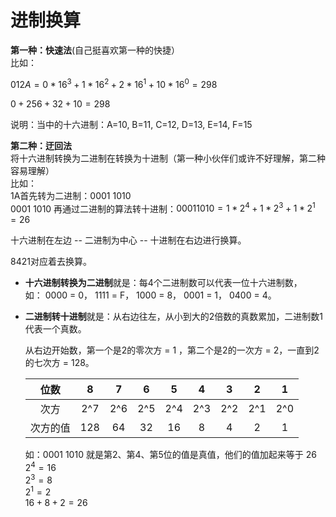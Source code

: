 # 进制换算

**第一种：快速法**(自己挺喜欢第一种的快捷）  
比如：  

$012A= 0 * 16^3 + 1 * 16^2 + 2 * 16^1 + 10 * 16^0 = 298$

$0 + 256 + 32 + 10 = 298$

说明：当中的十六进制：A=10, B=11, C=12, D=13, E=14, F=15

**第二种：迂回法**  
将十六进制转换为二进制在转换为十进制（第一种小伙伴们或许不好理解，第二种容易理解）  
比如：  
1A首先转为二进制：0001 1010  
0001 1010 再通过二进制的算法转十进制：$0001 1010 = 1 * 2^4 + 1 * 2^3 + 1 * 2^1 = 26$  


十六进制在左边 -- 二进制为中心 -- 十进制在右边进行换算。  

8421对应着去换算。  

- **十六进制转换为二进制**就是：每4个二进制数可以代表一位十六进制数，  
    如：
    0000 = 0，
    1111 = F，
    1000 = 8，
    0001 = 1，
    0400 = 4。

- **二进制转十进制**就是：从右边往左，从小到大的2倍数的真数累加，二进制数1代表一个真数。
    
    从右边开始数，第一个是2的零次方 = 1 ，第二个是2的一次方 = 2，一直到2的七次方 = 128。
    
    |  位数  |   8   |   7   |   6   |   5   |   4   |   3   |   2   |   1   |
    |  :-:  |  :-:  |  :-:  |  :-:  |  :-:  |  :-:  |  :-:  |  :-:  |  :-:  |
    |  次方  |  2^7  |  2^6  |  2^5  |  2^4  |  2^3  |  2^2  |  2^1  |  2^0  |
    | 次方的值 |  128  |   64  |   32  |   16  |   8   |   4   |   2   |   1   |
    
    如：0001 1010 就是第2、第4、第5位的值是真值，他们的值加起来等于 26   
    $2^4 = 16$    
    $2^3 = 8$  
    $2^1 = 2$  
    $16 + 8 + 2 = 26$  